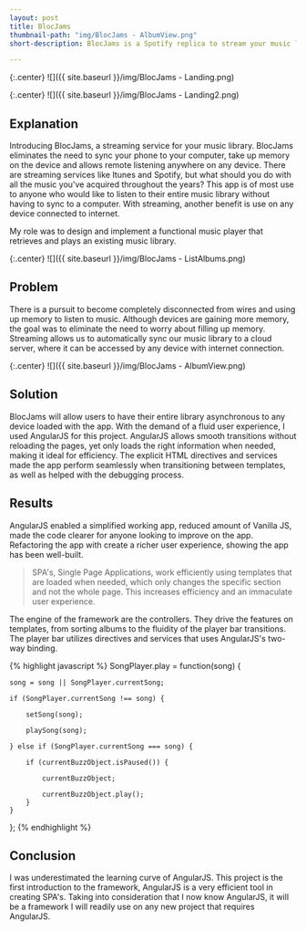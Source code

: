 ```yaml
---
layout: post
title: BlocJams
thumbnail-path: "img/BlocJams - AlbumView.png"
short-description: BlocJams is a Spotify replica to stream your music library.

---
```


{:.center}
![]({{ site.baseurl }}/img/BlocJams - Landing.png)

{:.center}
![]({{ site.baseurl }}/img/BlocJams - Landing2.png)

## Explanation

Introducing BlocJams, a streaming service for your music library. BlocJams eliminates the need to sync your phone to your computer, take up memory on the device and allows remote listening anywhere on any device.  There are streaming services like Itunes and Spotify, but what should you do with all the music you've acquired throughout the years? This app is of most use to anyone who would like to listen to their entire music library without having to sync to a computer.  With streaming, another benefit is use on any device connected to internet.  

My role was to design and implement a functional music player that retrieves and plays an existing music library.

{:.center}
![]({{ site.baseurl }}/img/BlocJams - ListAlbums.png)

## Problem

There is a pursuit to become completely disconnected from wires and using up memory to listen to music.  Although devices are gaining more memory, the goal was to eliminate the need to worry about filling up memory.  Streaming allows us to automatically sync our music library to a cloud server, where it can be accessed by any device with internet connection.

{:.center}
![]({{ site.baseurl }}/img/BlocJams - AlbumView.png)

## Solution

BlocJams will allow users to have their entire library asynchronous to any device loaded with the app.  With the demand of a fluid user experience, I used AngularJS for this project.  AngularJS allows smooth transitions without reloading the pages, yet only loads the right information when needed, making it ideal for efficiency.  The explicit HTML directives and services made the app perform seamlessly when transitioning between templates, as well as helped with the debugging process.

## Results

AngularJS enabled a simplified working app, reduced amount of Vanilla JS, made the code clearer for anyone looking to improve on the app.  Refactoring the app with create a richer user experience, showing the app has been well-built.

> SPA's, Single Page Applications, work efficiently using templates that are loaded when needed, which only changes the specific section and not the whole page.  This increases efficiency and an immaculate user experience.

The engine of the framework are the controllers.  They drive the features on templates, from sorting albums to the fluidity of the player bar transitions. The player bar utilizes directives and services that uses AngularJS's two-way binding.

{% highlight javascript %}
SongPlayer.play = function(song) {

    song = song || SongPlayer.currentSong;

    if (SongPlayer.currentSong !== song) {

        setSong(song);

        playSong(song);

    } else if (SongPlayer.currentSong === song) {

        if (currentBuzzObject.isPaused()) {

            currentBuzzObject;

            currentBuzzObject.play();
        }
    }
};
{% endhighlight %}

## Conclusion

I was underestimated the learning curve of AngularJS.  This project is the first introduction to the framework, AngularJS is a very efficient tool in creating SPA's.  Taking into consideration that I now know AngularJS, it will be a framework I will readily use on any new project that requires AngularJS.
